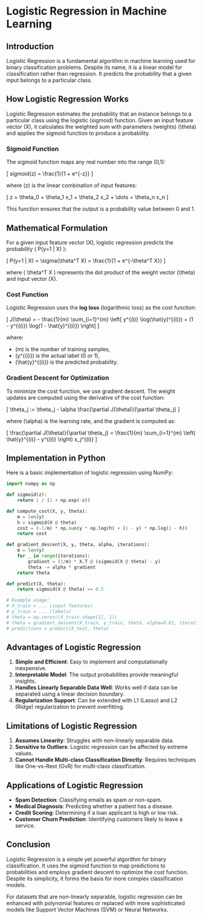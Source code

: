 # Logistic Regression in Machine Learning

## Introduction
Logistic Regression is a fundamental algorithm in machine learning used for binary classification problems. Despite its name, it is a linear model for classification rather than regression. It predicts the probability that a given input belongs to a particular class.

## How Logistic Regression Works
Logistic Regression estimates the probability that an instance belongs to a particular class using the logistic (sigmoid) function. Given an input feature vector \(X\), it calculates the weighted sum with parameters (weights) \(\theta\) and applies the sigmoid function to produce a probability.

### Sigmoid Function
The sigmoid function maps any real number into the range (0,1):

\[
sigmoid(z) = \frac{1}{1 + e^{-z}}
\]

where \(z\) is the linear combination of input features:

\[
z = \theta_0 + \theta_1 x_1 + \theta_2 x_2 + \dots + \theta_n x_n
\]

This function ensures that the output is a probability value between 0 and 1.

## Mathematical Formulation
For a given input feature vector \(X\), logistic regression predicts the probability \( P(y=1 | X) \):

\[
P(y=1 | X) = \sigma(\theta^T X) = \frac{1}{1 + e^{-\theta^T X}}
\]

where \( \theta^T X \) represents the dot product of the weight vector \(\theta\) and input vector \(X\).

### Cost Function
Logistic Regression uses the **log loss** (logarithmic loss) as the cost function:

\[
J(\theta) = - \frac{1}{m} \sum_{i=1}^{m} \left[ y^{(i)} \log(\hat{y}^{(i)}) + (1 - y^{(i)}) \log(1 - \hat{y}^{(i)}) \right]
\]

where:
- \(m\) is the number of training samples,
- \(y^{(i)}\) is the actual label (0 or 1),
- \(\hat{y}^{(i)}\) is the predicted probability.

### Gradient Descent for Optimization
To minimize the cost function, we use gradient descent. The weight updates are computed using the derivative of the cost function:

\[
\theta_j := \theta_j - \alpha \frac{\partial J(\theta)}{\partial \theta_j}
\]

where \(\alpha\) is the learning rate, and the gradient is computed as:

\[
\frac{\partial J(\theta)}{\partial \theta_j} = \frac{1}{m} \sum_{i=1}^{m} \left( \hat{y}^{(i)} - y^{(i)} \right) x_j^{(i)}
\]

## Implementation in Python
Here is a basic implementation of logistic regression using NumPy:

```python
import numpy as np

def sigmoid(z):
    return 1 / (1 + np.exp(-z))

def compute_cost(X, y, theta):
    m = len(y)
    h = sigmoid(X @ theta)
    cost = (-1/m) * np.sum(y * np.log(h) + (1 - y) * np.log(1 - h))
    return cost

def gradient_descent(X, y, theta, alpha, iterations):
    m = len(y)
    for _ in range(iterations):
        gradient = (1/m) * X.T @ (sigmoid(X @ theta) - y)
        theta -= alpha * gradient
    return theta

def predict(X, theta):
    return sigmoid(X @ theta) >= 0.5

# Example usage:
# X_train = ... (input features)
# y_train = ... (labels)
# theta = np.zeros((X_train.shape[1], 1))
# theta = gradient_descent(X_train, y_train, theta, alpha=0.01, iterations=1000)
# predictions = predict(X_test, theta)
```

## Advantages of Logistic Regression
1. **Simple and Efficient**: Easy to implement and computationally inexpensive.
2. **Interpretable Model**: The output probabilities provide meaningful insights.
3. **Handles Linearly Separable Data Well**: Works well if data can be separated using a linear decision boundary.
4. **Regularization Support**: Can be extended with L1 (Lasso) and L2 (Ridge) regularization to prevent overfitting.

## Limitations of Logistic Regression
1. **Assumes Linearity**: Struggles with non-linearly separable data.
2. **Sensitive to Outliers**: Logistic regression can be affected by extreme values.
3. **Cannot Handle Multi-class Classification Directly**: Requires techniques like One-vs-Rest (OvR) for multi-class classification.

## Applications of Logistic Regression
- **Spam Detection**: Classifying emails as spam or non-spam.
- **Medical Diagnosis**: Predicting whether a patient has a disease.
- **Credit Scoring**: Determining if a loan applicant is high or low risk.
- **Customer Churn Prediction**: Identifying customers likely to leave a service.

## Conclusion
Logistic Regression is a simple yet powerful algorithm for binary classification. It uses the sigmoid function to map predictions to probabilities and employs gradient descent to optimize the cost function. Despite its simplicity, it forms the basis for more complex classification models.

For datasets that are non-linearly separable, logistic regression can be enhanced with polynomial features or replaced with more sophisticated models like Support Vector Machines (SVM) or Neural Networks.
